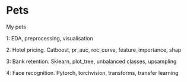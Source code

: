 # Pets
My pets  

1: 
EDA, preprocessing, visualisation

2:
Hotel pricing. Catboost, pr_auc, roc_curve, feature_importance, shap

3:
Bank retention. Sklearn, plot_tree, unbalanced classes, upsampling

4:
Face recognition. Pytorch, torchvision, transforms, transfer learning
